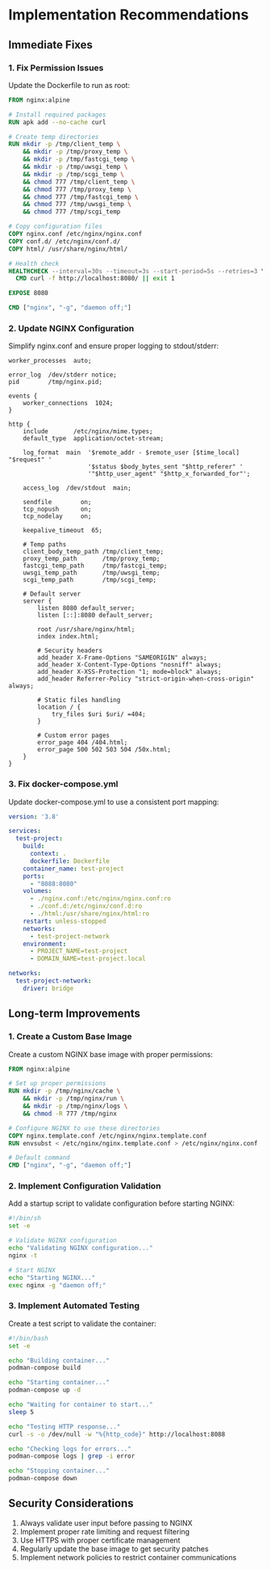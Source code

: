 # Implementation Recommendations

## Immediate Fixes

### 1. Fix Permission Issues

Update the Dockerfile to run as root:

```dockerfile
FROM nginx:alpine

# Install required packages
RUN apk add --no-cache curl

# Create temp directories
RUN mkdir -p /tmp/client_temp \
    && mkdir -p /tmp/proxy_temp \
    && mkdir -p /tmp/fastcgi_temp \
    && mkdir -p /tmp/uwsgi_temp \
    && mkdir -p /tmp/scgi_temp \
    && chmod 777 /tmp/client_temp \
    && chmod 777 /tmp/proxy_temp \
    && chmod 777 /tmp/fastcgi_temp \
    && chmod 777 /tmp/uwsgi_temp \
    && chmod 777 /tmp/scgi_temp

# Copy configuration files
COPY nginx.conf /etc/nginx/nginx.conf
COPY conf.d/ /etc/nginx/conf.d/
COPY html/ /usr/share/nginx/html/

# Health check
HEALTHCHECK --interval=30s --timeout=3s --start-period=5s --retries=3 \
  CMD curl -f http://localhost:8080/ || exit 1

EXPOSE 8080

CMD ["nginx", "-g", "daemon off;"]
```

### 2. Update NGINX Configuration

Simplify nginx.conf and ensure proper logging to stdout/stderr:

```nginx
worker_processes  auto;

error_log  /dev/stderr notice;
pid        /tmp/nginx.pid;

events {
    worker_connections  1024;
}

http {
    include       /etc/nginx/mime.types;
    default_type  application/octet-stream;

    log_format  main  '$remote_addr - $remote_user [$time_local] "$request" '
                      '$status $body_bytes_sent "$http_referer" '
                      '"$http_user_agent" "$http_x_forwarded_for"';

    access_log  /dev/stdout  main;

    sendfile        on;
    tcp_nopush      on;
    tcp_nodelay     on;

    keepalive_timeout  65;

    # Temp paths
    client_body_temp_path /tmp/client_temp;
    proxy_temp_path       /tmp/proxy_temp;
    fastcgi_temp_path     /tmp/fastcgi_temp;
    uwsgi_temp_path       /tmp/uwsgi_temp;
    scgi_temp_path        /tmp/scgi_temp;

    # Default server
    server {
        listen 8080 default_server;
        listen [::]:8080 default_server;
        
        root /usr/share/nginx/html;
        index index.html;

        # Security headers
        add_header X-Frame-Options "SAMEORIGIN" always;
        add_header X-Content-Type-Options "nosniff" always;
        add_header X-XSS-Protection "1; mode=block" always;
        add_header Referrer-Policy "strict-origin-when-cross-origin" always;
        
        # Static files handling
        location / {
            try_files $uri $uri/ =404;
        }

        # Custom error pages
        error_page 404 /404.html;
        error_page 500 502 503 504 /50x.html;
    }
}
```

### 3. Fix docker-compose.yml

Update docker-compose.yml to use a consistent port mapping:

```yaml
version: '3.8'

services:
  test-project:
    build:
      context: .
      dockerfile: Dockerfile
    container_name: test-project
    ports:
      - "8088:8080"
    volumes:
      - ./nginx.conf:/etc/nginx/nginx.conf:ro
      - ./conf.d:/etc/nginx/conf.d:ro
      - ./html:/usr/share/nginx/html:ro
    restart: unless-stopped
    networks:
      - test-project-network
    environment:
      - PROJECT_NAME=test-project
      - DOMAIN_NAME=test-project.local

networks:
  test-project-network:
    driver: bridge
```

## Long-term Improvements

### 1. Create a Custom Base Image

Create a custom NGINX base image with proper permissions:

```dockerfile
FROM nginx:alpine

# Set up proper permissions
RUN mkdir -p /tmp/nginx/cache \
    && mkdir -p /tmp/nginx/run \
    && mkdir -p /tmp/nginx/logs \
    && chmod -R 777 /tmp/nginx

# Configure NGINX to use these directories
COPY nginx.template.conf /etc/nginx/nginx.template.conf
RUN envsubst < /etc/nginx/nginx.template.conf > /etc/nginx/nginx.conf

# Default command
CMD ["nginx", "-g", "daemon off;"]
```

### 2. Implement Configuration Validation

Add a startup script to validate configuration before starting NGINX:

```bash
#!/bin/sh
set -e

# Validate NGINX configuration
echo "Validating NGINX configuration..."
nginx -t

# Start NGINX
echo "Starting NGINX..."
exec nginx -g "daemon off;"
```

### 3. Implement Automated Testing

Create a test script to validate the container:

```bash
#!/bin/bash
set -e

echo "Building container..."
podman-compose build

echo "Starting container..."
podman-compose up -d

echo "Waiting for container to start..."
sleep 5

echo "Testing HTTP response..."
curl -s -o /dev/null -w "%{http_code}" http://localhost:8088

echo "Checking logs for errors..."
podman-compose logs | grep -i error

echo "Stopping container..."
podman-compose down
```

## Security Considerations

1. Always validate user input before passing to NGINX
2. Implement proper rate limiting and request filtering
3. Use HTTPS with proper certificate management
4. Regularly update the base image to get security patches
5. Implement network policies to restrict container communications 